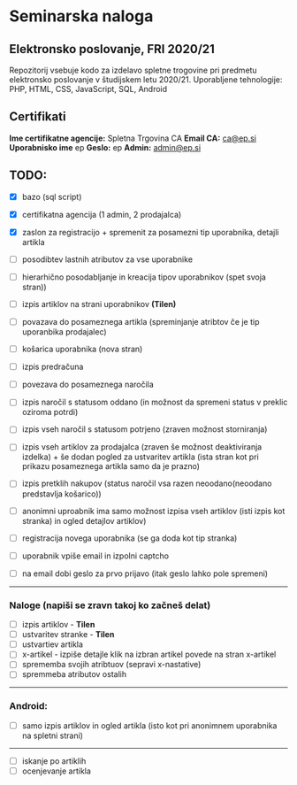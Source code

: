 # Seminarska naloga
## Elektronsko poslovanje, FRI 2020/21

Repozitorij vsebuje kodo za izdelavo spletne trogovine pri predmetu elektronsko poslovanje v študijskem letu 2020/21.
Uporabljene tehnologije: PHP, HTML, CSS, JavaScript, SQL, Android 

## Certifikati 

**Ime certifikatne agencije:** Spletna Trgovina CA
**Email CA:** ca@ep.si
**Uporabnisko ime** ep
**Geslo:** ep 
**Admin:** admin@ep.si

## TODO:

- [x] bazo (sql script)
- [x] certifikatna agencija (1 admin, 2 prodajalca)
- [X] zaslon za registracijo + spremenit za posamezni tip uporabnika, detajli artikla

- [ ] posodibtev lastnih atributov za vse uporabnike
- [ ] hierarhično posodabljanje in kreacija tipov uporabnikov (spet svoja stran))
- [ ] izpis artiklov na strani uporabnikov **(Tilen)**
- [ ] povazava do posameznega artikla (spreminjanje atribtov če je tip uporanbika prodajalec)
- [ ] košarica uporabnika (nova stran)
- [ ] izpis predračuna


- [ ] povezava do posameznega naročila
- [ ] izpis naročil s statusom oddano (in možnost da spremeni status v preklic oziroma potrdi)
- [ ] izpis vseh naročil s statusom potrjeno (zraven možnost storniranja)
- [ ] izpis vseh artiklov za prodajalca (zraven še možnost deaktiviranja izdelka) + še dodan pogled za ustvaritev artikla (ista stran kot pri prikazu posameznega artikla samo da je prazno)

- [ ] izpis pretklih nakupov (status naročil vsa razen neoodano(neoodano predstavlja košarico))

- [ ] anonimni uproabnik ima samo možnost izpisa vseh artiklov (isti izpis kot stranka) in ogled detajlov artiklov)
- [ ] registracija novega uporabnika (se ga doda kot tip stranka)
- [ ] uporabnik vpiše email in izpolni captcho
- [ ] na email dobi geslo za prvo prijavo (itak geslo lahko pole spremeni)
----------------------------------------------------------------------------

### Naloge (napiši se zravn takoj ko začneš delat)

- [ ] izpis artiklov - **Tilen**
- [ ] ustvaritev stranke - **Tilen**
- [ ] ustvartiev artikla 
- [ ] x-artikel - izpiše detajle klik na izbran artikel povede na stran x-artikel
- [ ] sprememba svojih atribtuov (sepravi x-nastative)
- [ ] spremmeba atributov ostalih

----------------------------------------------------------------------------

### Android:
- [ ] samo izpis artiklov in ogled artikla (isto kot pri anonimnem uporabnika na spletni strani)


----------------------------------------------------------------------------

- [ ] iskanje po artiklih
- [ ] ocenjevanje artikla
